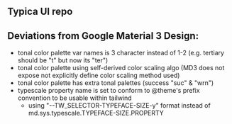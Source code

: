 ## Typica UI repo

## Deviations from Google Material 3 Design:

- tonal color palette var names is 3 character instead of 1-2 (e.g. tertiary should be "t" but now its "ter")
- tonal color palette using self-derived color scaling algo (MD3 does not expose not explicitly define color scaling method used)
- tonal color palette has extra tonal palettes (success "suc" & "wrn")
- typescale property name is set to conform to @theme's prefix convention to be usable within tailwind
    - using "--TW_SELECTOR-TYPEFACE-SIZE-y" format instead of md.sys.typescale.TYPEFACE-SIZE.PROPERTY
